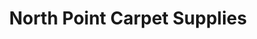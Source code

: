---
title: "North Point Carpet Supplies"
url: /newburgh/north-point-carpet-supplies/
shop: carpet
---
